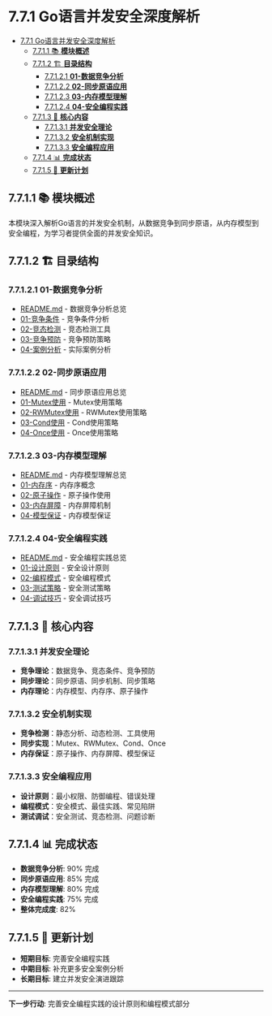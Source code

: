 # 7.7.1 Go语言并发安全深度解析

<!-- TOC START -->
- [7.7.1 Go语言并发安全深度解析](#go语言并发安全深度解析)
  - [7.7.1.1 📚 **模块概述**](#📚-**模块概述**)
  - [7.7.1.2 🏗️ **目录结构**](#🏗️-**目录结构**)
    - [7.7.1.2.1 **01-数据竞争分析**](#**01-数据竞争分析**)
    - [7.7.1.2.2 **02-同步原语应用**](#**02-同步原语应用**)
    - [7.7.1.2.3 **03-内存模型理解**](#**03-内存模型理解**)
    - [7.7.1.2.4 **04-安全编程实践**](#**04-安全编程实践**)
  - [7.7.1.3 🎯 **核心内容**](#🎯-**核心内容**)
    - [7.7.1.3.1 **并发安全理论**](#**并发安全理论**)
    - [7.7.1.3.2 **安全机制实现**](#**安全机制实现**)
    - [7.7.1.3.3 **安全编程应用**](#**安全编程应用**)
  - [7.7.1.4 📊 **完成状态**](#📊-**完成状态**)
  - [7.7.1.5 🔄 **更新计划**](#🔄-**更新计划**)
<!-- TOC END -->














## 7.7.1.1 📚 **模块概述**

本模块深入解析Go语言的并发安全机制，从数据竞争到同步原语，从内存模型到安全编程，为学习者提供全面的并发安全知识。

## 7.7.1.2 🏗️ **目录结构**

### 7.7.1.2.1 **01-数据竞争分析**

- [README.md](01-数据竞争分析/README.md) - 数据竞争分析总览
- [01-竞争条件](01-数据竞争分析/01-竞争条件/) - 竞争条件分析
- [02-竞态检测](01-数据竞争分析/02-竞态检测/) - 竞态检测工具
- [03-竞争预防](01-数据竞争分析/03-竞争预防/) - 竞争预防策略
- [04-案例分析](01-数据竞争分析/04-案例分析/) - 实际案例分析

### 7.7.1.2.2 **02-同步原语应用**

- [README.md](02-同步原语应用/README.md) - 同步原语应用总览
- [01-Mutex使用](02-同步原语应用/01-Mutex使用/) - Mutex使用策略
- [02-RWMutex使用](02-同步原语应用/02-RWMutex使用/) - RWMutex使用策略
- [03-Cond使用](02-同步原语应用/03-Cond使用/) - Cond使用策略
- [04-Once使用](02-同步原语应用/04-Once使用/) - Once使用策略

### 7.7.1.2.3 **03-内存模型理解**

- [README.md](03-内存模型理解/README.md) - 内存模型理解总览
- [01-内存序](03-内存模型理解/01-内存序/) - 内存序概念
- [02-原子操作](03-内存模型理解/02-原子操作/) - 原子操作使用
- [03-内存屏障](03-内存模型理解/03-内存屏障/) - 内存屏障机制
- [04-模型保证](03-内存模型理解/04-模型保证/) - 内存模型保证

### 7.7.1.2.4 **04-安全编程实践**

- [README.md](04-安全编程实践/README.md) - 安全编程实践总览
- [01-设计原则](04-安全编程实践/01-设计原则/) - 安全设计原则
- [02-编程模式](04-安全编程实践/02-编程模式/) - 安全编程模式
- [03-测试策略](04-安全编程实践/03-测试策略/) - 安全测试策略
- [04-调试技巧](04-安全编程实践/04-调试技巧/) - 安全调试技巧

## 7.7.1.3 🎯 **核心内容**

### 7.7.1.3.1 **并发安全理论**

- **竞争理论**：数据竞争、竞态条件、竞争预防
- **同步理论**：同步原语、同步机制、同步策略
- **内存理论**：内存模型、内存序、原子操作

### 7.7.1.3.2 **安全机制实现**

- **竞争检测**：静态分析、动态检测、工具使用
- **同步实现**：Mutex、RWMutex、Cond、Once
- **内存保证**：原子操作、内存屏障、模型保证

### 7.7.1.3.3 **安全编程应用**

- **设计原则**：最小权限、防御编程、错误处理
- **编程模式**：安全模式、最佳实践、常见陷阱
- **测试调试**：安全测试、竞态检测、问题诊断

## 7.7.1.4 📊 **完成状态**

- **数据竞争分析**: 90% 完成
- **同步原语应用**: 85% 完成
- **内存模型理解**: 80% 完成
- **安全编程实践**: 75% 完成
- **整体完成度**: 82%

## 7.7.1.5 🔄 **更新计划**

- **短期目标**: 完善安全编程实践
- **中期目标**: 补充更多安全案例分析
- **长期目标**: 建立并发安全演进跟踪

---

**下一步行动**: 完善安全编程实践的设计原则和编程模式部分
